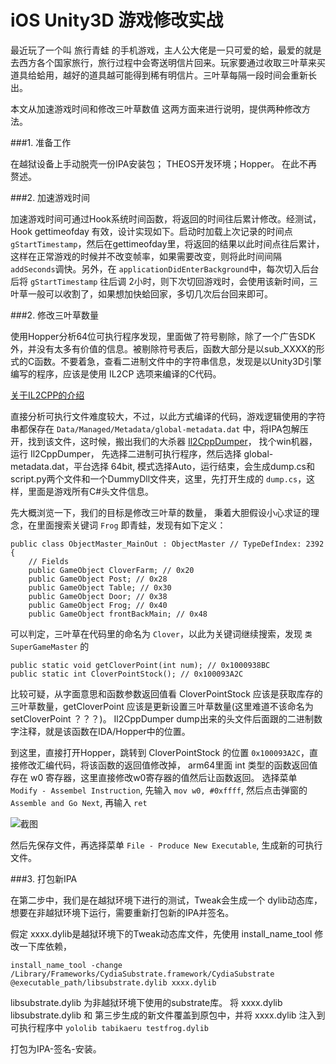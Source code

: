 iOS Unity3D 游戏修改实战
==============


最近玩了一个叫 旅行青蛙 的手机游戏，主人公大佬是一只可爱的蛤，最爱的就是去西方各个国家旅行，旅行过程中会寄送明信片回来。玩家要通过收取三叶草来买道具给蛤用，越好的道具越可能得到稀有明信片。三叶草每隔一段时间会重新长出。

本文从加速游戏时间和修改三叶草数值 这两方面来进行说明，提供两种修改方法。

###1. 准备工作

在越狱设备上手动脱壳一份IPA安装包； THEOS开发环境；Hopper。 在此不再赘述。

###2. 加速游戏时间

加速游戏时间可通过Hook系统时间函数，将返回的时间往后累计修改。经测试，Hook gettimeofday 有效，设计实现如下。启动时加载上次记录的时间点`gStartTimestamp`，然后在gettimeofday里，将返回的结果以此时间点往后累计，这样在正常游戏的时候并不改变帧率，如果需要改变，则将此时间间隔`addSeconds`调快。另外，在 `applicationDidEnterBackground`中，每次切入后台后将 `gStartTimestamp` 往后调 2小时，则下次切回游戏时，会使用该新时间，三叶草一般可以收割了，如果想加快蛤回家，多切几次后台回来即可。


###2. 修改三叶草数量

使用Hopper分析64位可执行程序发现，里面做了符号剔除，除了一个广告SDK外，并没有太多有价值的信息。被剔除符号表后，函数大部分是以sub_XXXX的形式的C函数。不要着急，查看二进制文件中的字符串信息，发现是以Unity3D引擎编写的程序，应该是使用 IL2CP 选项来编译的C代码。

[关于IL2CPP的介绍](https://docs.unity3d.com/Manual/IL2CPP.html)

直接分析可执行文件难度较大，不过，以此方式编译的代码，游戏逻辑使用的字符串都保存在 `Data/Managed/Metadata/global-metadata.dat` 中，将IPA包解压开，找到该文件，这时候，搬出我们的大杀器 [Il2CppDumper](https://github.com/Perfare/Il2CppDumper)， 找个win机器，运行 Il2CppDumper， 先选择二进制可执行程序，然后选择 global-metadata.dat，平台选择 64bit, 模式选择Auto，运行结束，会生成dump.cs和script.py两个文件和一个DummyDll文件夹，这里，先打开生成的 `dump.cs`，这样，里面是游戏所有C#头文件信息。

先大概浏览一下，我们的目标是修改三叶草的数量， 秉着大胆假设小心求证的理念，在里面搜索关键词 `Frog` 即青蛙，发现有如下定义：


	public class ObjectMaster_MainOut : ObjectMaster // TypeDefIndex: 2392
	{
		// Fields
		public GameObject CloverFarm; // 0x20
		public GameObject Post; // 0x28
		public GameObject Table; // 0x30
		public GameObject Door; // 0x38
		public GameObject Frog; // 0x40
		public GameObject frontBackMain; // 0x48


可以判定，三叶草在代码里的命名为 `Clover`，以此为关键词继续搜索，发现 `类SuperGameMaster` 的 

	public static void getCloverPoint(int num); // 0x1000938BC
	public static int CloverPointStock(); // 0x100093A2C 

比较可疑，从字面意思和函数参数返回值看 CloverPointStock 应该是获取库存的三叶草数量，getCloverPoint 应该是更新设置三叶草数量(这里难道不该命名为 setCloverPoint ？？？)。 Il2CppDumper dump出来的头文件后面跟的二进制数字注释，就是该函数在IDA/Hopper中的位置。 

到这里，直接打开Hopper，跳转到 CloverPointStock 的位置 `0x100093A2C`，直接修改汇编代码，将该函数的返回值修改掉，
arm64里面 int 类型的函数返回值存在 w0 寄存器，这里直接修改w0寄存器的值然后让函数返回。 
选择菜单 `Modify - Assembel Instruction`, 先输入 `mov w0, #0xffff`, 然后点击弹窗的 `Assemble and Go Next`, 再输入 `ret`
 
![截图](https://raw.githubusercontent.com/neil-wu/iOSUnityGameMod_frog/master/Hopper.jpg)


然后先保存文件，再选择菜单 `File - Produce New Executable`, 生成新的可执行文件。


###3. 打包新IPA

在第二步中，我们是在越狱环境下进行的测试，Tweak会生成一个 dylib动态库，想要在非越狱环境下运行，需要重新打包新的IPA并签名。 

假定 xxxx.dylib是越狱环境下的Tweak动态库文件，先使用 install_name_tool 修改一下库依赖， 

`install_name_tool -change /Library/Frameworks/CydiaSubstrate.framework/CydiaSubstrate @executable_path/libsubstrate.dylib xxxx.dylib`

libsubstrate.dylib 为非越狱环境下使用的substrate库。 将 xxxx.dylib libsubstrate.dylib 和 第三步生成的新文件覆盖到原包中，并将 xxxx.dylib 注入到可执行程序中 `yololib tabikaeru testfrog.dylib`

打包为IPA-签名-安装。










